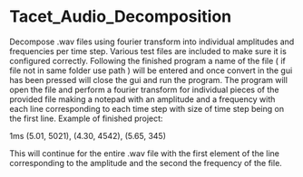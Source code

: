 # Tacet_Audio_Decomposition
Decompose .wav files using fourier transform into individual amplitudes and frequencies per time step. Various test files are included to make sure it is configured correctly. Following the finished program a name of the file ( if file not in same folder use path ) will be entered and once convert in the gui has been pressed will close the gui and run the program. The program will open the file and perform a fourier transform for individual pieces of the provided file making a notepad with an amplitude and a frequency with each line corresponding to each time step with size of time step being on the first line.
Example of finished project:

1ms
(5.01, 5021), 
(4.30, 4542),
(5.65, 345)

This will continue for the entire .wav file with the first element of the line corresponding to the amplitude and the second the frequency of the file.
